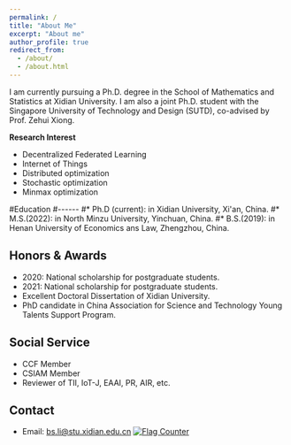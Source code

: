 ```yaml
---
permalink: /
title: "About Me"
excerpt: "About me"
author_profile: true
redirect_from: 
  - /about/
  - /about.html
---
```


I am currently pursuing a Ph.D. degree in the School of Mathematics and Statistics at Xidian University. I am also a joint Ph.D. student with the Singapore University of Technology and Design (SUTD), co-advised by Prof. Zehui Xiong.


**Research Interest**
* Decentralized Federated Learning 
* Internet of Things
* Distributed optimization
* Stochastic optimization
* Minmax optimization
  




#Education
#------
#* Ph.D (current): in Xidian University, Xi'an, China.
#* M.S.(2022): in North Minzu University, Yinchuan, China.
#* B.S.(2019): in Henan University of Economics ans Law, Zhengzhou, China.



Honors & Awards
------
* 2020: National scholarship for postgraduate students.
* 2021: National scholarship for postgraduate students.
* Excellent Doctoral Dissertation of Xidian University.
* PhD candidate in China Association for Science and Technology Young Talents Support Program.


Social Service
------
* CCF Member
* CSIAM Member
* Reviewer of TII, IoT-J, EAAI, PR, AIR, etc.


  
Contact
------
* Email: bs.li@stu.xidian.edu.cn
<a href="http://s01.flagcounter.com/more/euQ"><img src="https://s01.flagcounter.com/count2/euQ/bg_FFFFFF/txt_000000/border_CCCCCC/columns_2/maxflags_10/viewers_0/labels_0/pageviews_0/flags_0/percent_0/" alt="Flag Counter" border="0"></a>
